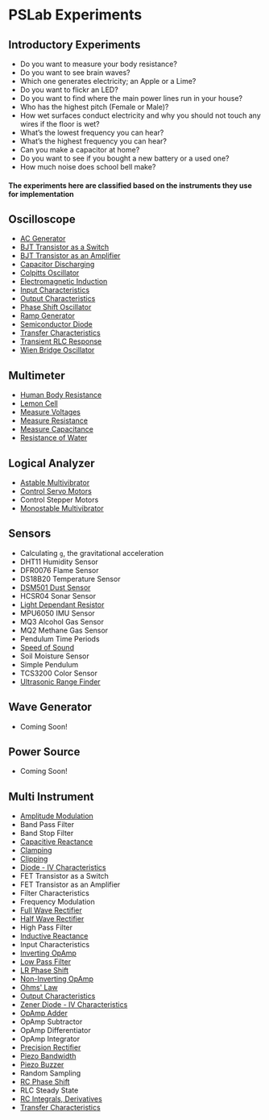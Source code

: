 # PSLab Experiments

## Introductory Experiments

* Do you want to measure your body resistance?
* Do you want to see brain waves?
* Which one generates electricity; an Apple or a Lime?
* Do you want to flickr an LED?
* Do you want to find where the main power lines run in your house?
* Who has the highest pitch (Female or Male)?
* How wet surfaces conduct electricity and why you should not touch any wires if the floor is wet?
* What’s the lowest frequency you can hear?
* What’s the highest frequency you can hear?
* Can you make a capacitor at home?
* Do you want to see if you bought a new battery or a used one?
* How much noise does school bell make?

#### The experiments here are classified based on the instruments they use for implementation

## Oscilloscope

* [AC Generator](experiments/Oscilloscope/C_AC_GENERATOR.md)
* [BJT Transistor as a Switch ](experiments/Oscilloscope/D_transistorCB.md)
* [BJT Transistor as an Amplifier ](experiments/Oscilloscope/L_TransistorAmplifier.md)
* [Capacitor Discharging](experiments/Oscilloscope/L_CAPACITOR_DISCHARGE.md)
* [Colpitts Oscillator](experiments/Oscilloscope/L_Colpitts.md)
* [Electromagnetic Induction](experiments/Oscilloscope/F_EM_INDUCTION.md)
* [Input Characteristics ](experiments/Oscilloscope/D_transistorCE_input.md)
* [Output Characteristics](experiments/Oscilloscope/D_transistorCE.md)
* [Phase Shift Oscillator](experiments/Oscilloscope/L_PhaseShift.md)
* [Ramp Generator ](experiments/Oscilloscope/L_LinearRampGen.md)
* [Semiconductor Diode](experiments/Oscilloscope/J_DIODE.md)
* [Transfer Characteristics ](experiments/Oscilloscope/D_transistorCE_transfer.md)
* [Transient RLC Response](experiments/Oscilloscope/E_transientRLC.md)
* [Wien Bridge Oscillator](experiments/Oscilloscope/L_WIEN_BRIDGE.md)

## Multimeter

* [Human Body Resistance](experiments/Multimeter/E_RESISTANCE_BODY.md)
* [Lemon Cell](experiments/Multimeter/B_LEMON_CELL.md)
* [Measure Voltages](experiments/Multimeter/A_AC_AND_DC.md)
* [Measure Resistance](experiments/Multimeter/R_ResistanceMeasurement.md)
* [Measure Capacitance](experiments/Multimeter/I_CAPACITANCE.md)
* [Resistance of Water](experiments/Multimeter/F_WATER_RESISTANCE.md)

## Logical Analyzer

* [Astable Multivibrator](experiments/Logical_Analyzer/astable-multivibrator.md)
* [Control Servo Motors](experiments/Logical_Analyzer/G_servo_motors.md)
* Control Stepper Motors
* [Monostable Multivibrator](experiments/Logical_Analyzer/M_Monostable.md)

## Sensors

* Calculating `g`, the gravitational acceleration
* DHT11 Humidity Sensor
* DFR0076 Flame Sensor
* DS18B20 Temperature Sensor
* [DSM501 Dust Sensor](experiments/Sensors/DUST_SENSOR.md)
* HCSR04 Sonar Sensor
* [Light Dependant Resistor](experiments/Sensors/K_LDR.md)
* MPU6050 IMU Sensor
* MQ3 Alcohol Gas Sensor
* MQ2 Methane Gas Sensor
* Pendulum Time Periods
* [Speed of Sound](experiments/Sensors/SpeedOfSound.md)
* Soil Moisture Sensor
* Simple Pendulum
* TCS3200 Color Sensor
* [Ultrasonic Range Finder](experiments/Sensors/Z_DISTANCE.md)

## Wave Generator

* Coming Soon!

## Power Source

* Coming Soon!

## Multi Instrument

* [Amplitude Modulation](experiments/Multi_Instrument/N_Amplitude_Modulation.md)
* Band Pass Filter
* Band Stop Filter
* [Capacitive Reactance](experiments/Multi_Instrument/O_XC.md)
* [Clamping ](experiments/Multi_Instrument/L_DiodeClamping.md)
* [Clipping ](experiments/Multi_Instrument/L_DiodeClipping.md)
* [Diode - IV Characteristics](experiments/Multi_Instrument/D_diodeIV.md)
* FET Transistor as a Switch 
* FET Transistor as an Amplifier
* Filter Characteristics
* Frequency Modulation
* [Full Wave Rectifier](experiments/Multi_Instrument/M_FullWave.md)
* [Half Wave Rectifier ](experiments/Multi_Instrument/L_halfWave.md)
* High Pass Filter
* [Inductive Reactance](experiments/Multi_Instrument/O_XL.md)
* Input Characteristics
* [Inverting OpAmp ](experiments/Multi_Instrument/L_Inverting.md)
* [Low Pass Filter](experiments/Multi_Instrument/Z_VS_LowPass.md)
* [LR Phase Shift](experiments/Multi_Instrument/P_InductivePhaseShift.md)
* [Non-Inverting OpAmp ](experiments/Multi_Instrument/L_NonInverting.md)
* [Ohms' Law](experiments/Multi_Instrument/E_OhmsLaw.md)
* [Output Characteristics ](experiments/Multi_Instrument/D_NFET.md)
* [Zener Diode - IV Characteristics ](experiments/Multi_Instrument/D_ZenerIV.md)
* [OpAmp Adder ](experiments/Multi_Instrument/L_Summing.md)
* OpAmp Subtractor
* OpAmp Differentiator
* OpAmp Integrator
* [Precision Rectifier ](experiments/Multi_Instrument/Precision_Rectifier.md)
* [Piezo Bandwidth](experiments/Multi_Instrument/PiezoFrequencyResponse.md)
* [Piezo Buzzer](experiments/Multi_Instrument/P_PiezoBuzzer.md)
* Random Sampling
* [RC Phase Shift](experiments/Multi_Instrument/P_CapacitivePhaseShift.md)
* RLC Steady State
* [RC Integrals, Derivatives](experiments/Multi_Instrument/Q_RC_integ_deriv.md)
* [Transfer Characteristics ](experiments/Multi_Instrument/D_NFET_GS_ID.md)











  

  
